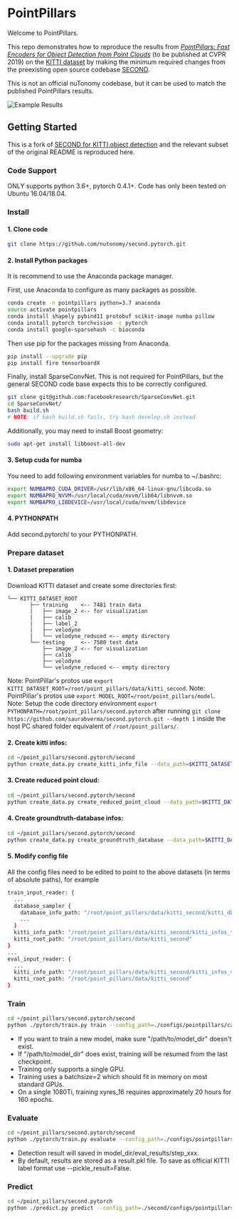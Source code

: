 # PointPillars

Welcome to PointPillars.

This repo demonstrates how to reproduce the results from
[_PointPillars: Fast Encoders for Object Detection from Point Clouds_](https://arxiv.org/abs/1812.05784) (to be published at CVPR 2019) on the
[KITTI dataset](http://www.cvlibs.net/datasets/kitti/) by making the minimum required changes from the preexisting
open source codebase [SECOND](https://github.com/traveller59/second.pytorch). 

This is not an official nuTonomy codebase, but it can be used to match the published PointPillars results.

![Example Results](https://raw.githubusercontent.com/nutonomy/second.pytorch/master/images/pointpillars_kitti_results.png)


## Getting Started

This is a fork of [SECOND for KITTI object detection](https://github.com/traveller59/second.pytorch) and the relevant
subset of the original README is reproduced here.

### Code Support

ONLY supports python 3.6+, pytorch 0.4.1+. Code has only been tested on Ubuntu 16.04/18.04.

### Install

#### 1. Clone code

```bash
git clone https://github.com/nutonomy/second.pytorch.git
```

#### 2. Install Python packages

It is recommend to use the Anaconda package manager.

First, use Anaconda to configure as many packages as possible.
```bash
conda create -n pointpillars python=3.7 anaconda
source activate pointpillars
conda install shapely pybind11 protobuf scikit-image numba pillow
conda install pytorch torchvision -c pytorch
conda install google-sparsehash -c bioconda
```

Then use pip for the packages missing from Anaconda.
```bash
pip install --upgrade pip
pip install fire tensorboardX
```

Finally, install SparseConvNet. This is not required for PointPillars, but the general SECOND code base expects this
to be correctly configured. 
```bash
git clone git@github.com:facebookresearch/SparseConvNet.git
cd SparseConvNet/
bash build.sh
# NOTE: if bash build.sh fails, try bash develop.sh instead
```

Additionally, you may need to install Boost geometry:

```bash
sudo apt-get install libboost-all-dev
```


#### 3. Setup cuda for numba

You need to add following environment variables for numba to ~/.bashrc:

```bash
export NUMBAPRO_CUDA_DRIVER=/usr/lib/x86_64-linux-gnu/libcuda.so
export NUMBAPRO_NVVM=/usr/local/cuda/nvvm/lib64/libnvvm.so
export NUMBAPRO_LIBDEVICE=/usr/local/cuda/nvvm/libdevice
```

#### 4. PYTHONPATH

Add second.pytorch/ to your PYTHONPATH.

### Prepare dataset

#### 1. Dataset preparation

Download KITTI dataset and create some directories first:

```plain
└── KITTI_DATASET_ROOT
       ├── training    <-- 7481 train data
       |   ├── image_2 <-- for visualization
       |   ├── calib
       |   ├── label_2
       |   ├── velodyne
       |   └── velodyne_reduced <-- empty directory
       └── testing     <-- 7580 test data
           ├── image_2 <-- for visualization
           ├── calib
           ├── velodyne
           └── velodyne_reduced <-- empty directory
```

Note: PointPillar's protos use ```export KITTI_DATASET_ROOT=/root/point_pillars/data/kitti_second```.
Note: PointPillar's protos use ```export MODEL_ROOT=/root/point_pillars/model```.
Note: Setup the code directory environment ```export PYTHONPATH=/root/point_pillars/second.pytorch``` after running ```git clone https://github.com/saurabverma/second.pytorch.git --depth 1``` inside the host PC shared folder equivalent of ```/root/point_pillars/```.

#### 2. Create kitti infos:

```bash
cd ~/point_pillars/second.pytorch/second
python create_data.py create_kitti_info_file --data_path=$KITTI_DATASET_ROOT
```

#### 3. Create reduced point cloud:

```bash
cd ~/point_pillars/second.pytorch/second
python create_data.py create_reduced_point_cloud --data_path=$KITTI_DATASET_ROOT
```

#### 4. Create groundtruth-database infos:

```bash
cd ~/point_pillars/second.pytorch/second
python create_data.py create_groundtruth_database --data_path=$KITTI_DATASET_ROOT
```

#### 5. Modify config file

All the config files need to be edited to point to the above datasets (in terms of absolute paths), for example

```bash
train_input_reader: {
  ...
  database_sampler {
    database_info_path: "/root/point_pillars/data/kitti_second/kitti_dbinfos_train.pkl"
    ...
  }
  kitti_info_path: "/root/point_pillars/data/kitti_second/kitti_infos_train.pkl"
  kitti_root_path: "/root/point_pillars/data/kitti_second"
}
...
eval_input_reader: {
  ...
  kitti_info_path: "/root/point_pillars/data/kitti_second/kitti_infos_val.pkl"
  kitti_root_path: "/root/point_pillars/data/kitti_second"
}
```


### Train

```bash
cd ~/point_pillars/second.pytorch/second
python ./pytorch/train.py train --config_path=./configs/pointpillars/car/xyres_16.proto --model_dir=$MODEL_ROOT
```

* If you want to train a new model, make sure "/path/to/model_dir" doesn't exist.
* If "/path/to/model_dir" does exist, training will be resumed from the last checkpoint.
* Training only supports a single GPU. 
* Training uses a batchsize=2 which should fit in memory on most standard GPUs.
* On a single 1080Ti, training xyres_16 requires approximately 20 hours for 160 epochs.


### Evaluate


```bash
cd ~/point_pillars/second.pytorch/second
python ./pytorch/train.py evaluate --config_path=./configs/pointpillars/car/xyres_16.proto --model_dir=$MODEL_ROOT
```

* Detection result will saved in model_dir/eval_results/step_xxx.
* By default, results are stored as a result.pkl file. To save as official KITTI label format use --pickle_result=False.



### Predict


```bash
cd ~/point_pillars/second.pytorch
python ./predict.py predict --config_path=./second/configs/pointpillars/car/xyres_16.proto --model_dir=$MODEL_ROOT
```
